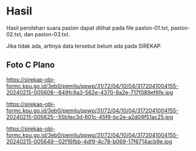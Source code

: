 # Hasil

Hasil perolehan suara paslon dapat dilihat pada file paslon-01.txt, paslon-02.txt, dan paslon-03.txt.

Jika tidak ada, artinya data tersebut belum ada pada SIREKAP.

## Foto C Plano

https://sirekap-obj-formc.kpu.go.id/3eb0/pemilu/ppwp/31/72/04/10/04/3172041004155-20240215-005608--849fc9a3-562e-4370-8a2e-717f089ef6fe.jpg

https://sirekap-obj-formc.kpu.go.id/3eb0/pemilu/ppwp/31/72/04/10/04/3172041004155-20240215-005625--55b1ec3d-601c-45f9-bc2e-a2d09f51ac25.jpg

https://sirekap-obj-formc.kpu.go.id/3eb0/pemilu/ppwp/31/72/04/10/04/3172041004155-20240215-005649--02f16fbb-4df9-4c78-b069-17f6714acb9e.jpg
